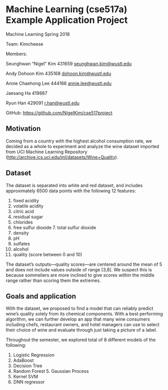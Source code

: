 Machine Learning (cse517a) Example Application Project
======================================================

Machine Learning Spring 2018

Team: Kimcheese

Members:

Seunghwan “Nigel” Kim	431659		seunghwan.kim@wustl.edu

Andy Dohoon Kim		    435168		dohoon.kim@wustl.edu

Annie Chaehong Lee		444166		annie.lee@wustl.edu

Jaesang Ha			      419887		

Ryun Han			        429091		r.han@wustl.edu

GitHub: https://github.com/NigelKim/cse517project 



Motivation
----------
Coming from a country with the highest alcohol consumption rate, we decided as a whole to experiment and analyze the wine dataset imported from UCI Machine Learning Repository (http://archive.ics.uci.edu/ml/datasets/Wine+Quality).

Dataset
-------
The dataset is separated into white and red dataset, and includes approximately 6500 data points with the following 12 features:

1.	fixed acidity 
2.	volatile acidity 
3.	citric acid 
4.	residual sugar 
5.	chlorides 
6.	free sulfur dioxide 	7.	total sulfur dioxide 
8.	density 
9.	pH 
10.	sulfates 
11.	alcohol 
12.	quality (score between 0 and 10)

The dataset’s outputs—quality scores—are centered around the mean of 5 and does not include values outside of range [3,8]. We suspect this is because sommeliers are more inclined to give scores within the middle range rather than scoring them the extremes. 

Goals and application
--------------------- 
With the dataset, we proposed to find a model that can reliably predict wine’s quality solely from its chemical components. With a best performing algorithm, we can further develop an app that many wine consumers including chefs, restaurant owners, and hotel managers can use to select their choice of wine and evaluate through just taking a picture of a label.

Throughout the semester, we explored total of 8 different models of the following:

1.	Logistic Regression
2.	AdaBoost
3.	Decision Tree
4.	Random Forest	5.	Gaussian Process
6.	Kernel SVM
7.	DNN regressor
